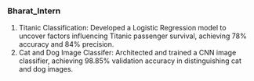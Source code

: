 ### Bharat_Intern

1. Titanic Classification: Developed a Logistic Regression model to uncover factors influencing Titanic passenger survival, achieving 78% accuracy and 84% precision.
2. Cat and Dog Image Classifer: Architected and trained a CNN image classifier, achieving 98.85% validation accuracy in distinguishing cat and dog images.
